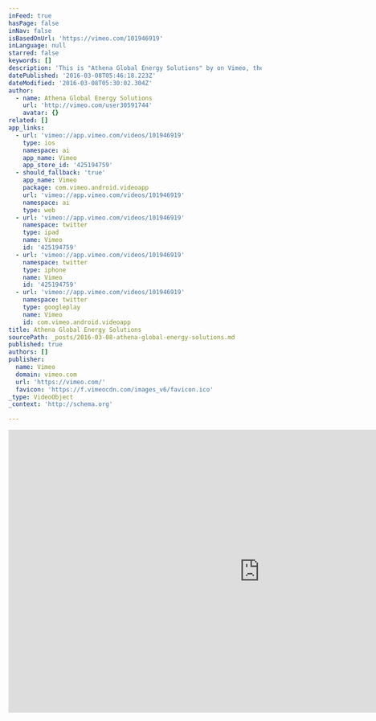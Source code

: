 ```yaml
---
inFeed: true
hasPage: false
inNav: false
isBasedOnUrl: 'https://vimeo.com/101946919'
inLanguage: null
starred: false
keywords: []
description: 'This is "Athena Global Energy Solutions" by on Vimeo, the home for high quality videos and the people who love them.'
datePublished: '2016-03-08T05:46:18.223Z'
dateModified: '2016-03-08T05:30:02.304Z'
author:
  - name: Athena Global Energy Solutions
    url: 'http://vimeo.com/user30591744'
    avatar: {}
related: []
app_links:
  - url: 'vimeo://app.vimeo.com/videos/101946919'
    type: ios
    namespace: ai
    app_name: Vimeo
    app_store_id: '425194759'
  - should_fallback: 'true'
    app_name: Vimeo
    package: com.vimeo.android.videoapp
    url: 'vimeo://app.vimeo.com/videos/101946919'
    namespace: ai
    type: web
  - url: 'vimeo://app.vimeo.com/videos/101946919'
    namespace: twitter
    type: ipad
    name: Vimeo
    id: '425194759'
  - url: 'vimeo://app.vimeo.com/videos/101946919'
    namespace: twitter
    type: iphone
    name: Vimeo
    id: '425194759'
  - url: 'vimeo://app.vimeo.com/videos/101946919'
    namespace: twitter
    type: googleplay
    name: Vimeo
    id: com.vimeo.android.videoapp
title: Athena Global Energy Solutions
sourcePath: _posts/2016-03-08-athena-global-energy-solutions.md
published: true
authors: []
publisher:
  name: Vimeo
  domain: vimeo.com
  url: 'https://vimeo.com/'
  favicon: 'https://f.vimeocdn.com/images_v6/favicon.ico'
_type: VideoObject
_context: 'http://schema.org'

---
```

<iframe src="https://cdn.embedly.com/widgets/media.html?src=https%3A%2F%2Fplayer.vimeo.com%2Fvideo%2F101946919&amp;url=https%3A%2F%2Fvimeo.com%2F101946919&amp;image=http%3A%2F%2Fi.vimeocdn.com%2Fvideo%2F542584712_1280.jpg&amp;key=b7d04c9b404c499eba89ee7072e1c4f7&amp;type=text%2Fhtml&amp;schema=vimeo" width="1000" height="563" scrolling="no" frameborder="0" allowfullscreen="allowfullscreen" style=""></iframe>